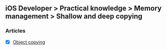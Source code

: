 ## iOS Developer > Practical knowledge > Memory management > Shallow and deep copying

### Articles
- [x] [Object copying](https://developer.apple.com/library/content/documentation/CoreFoundation/Conceptual/CFMemoryMgmt/Concepts/CopyFunctions.html)


